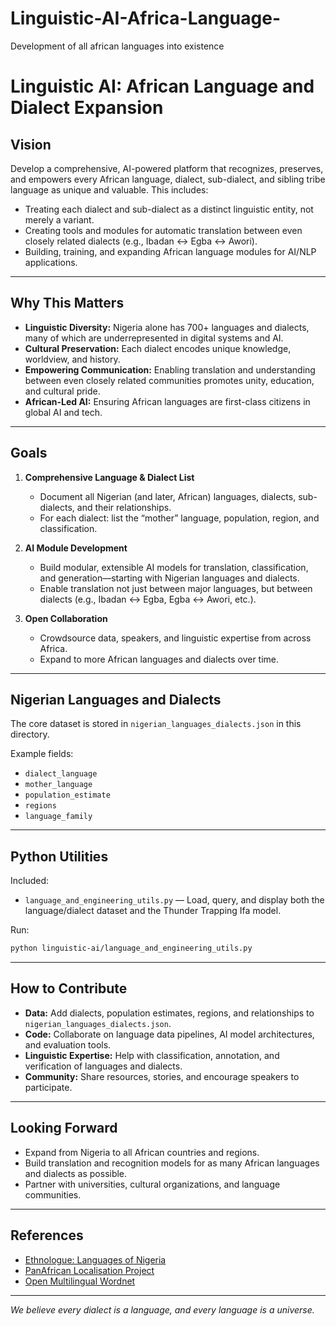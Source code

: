 # Linguistic-AI-Africa-Language-
Development of all african languages into existence 
# Linguistic AI: African Language and Dialect Expansion

## Vision

Develop a comprehensive, AI-powered platform that recognizes, preserves, and empowers every African language, dialect, sub-dialect, and sibling tribe language as unique and valuable. This includes:
- Treating each dialect and sub-dialect as a distinct linguistic entity, not merely a variant.
- Creating tools and modules for automatic translation between even closely related dialects (e.g., Ibadan ↔ Egba ↔ Awori).
- Building, training, and expanding African language modules for AI/NLP applications.

---

## Why This Matters

- **Linguistic Diversity:** Nigeria alone has 700+ languages and dialects, many of which are underrepresented in digital systems and AI.
- **Cultural Preservation:** Each dialect encodes unique knowledge, worldview, and history.
- **Empowering Communication:** Enabling translation and understanding between even closely related communities promotes unity, education, and cultural pride.
- **African-Led AI:** Ensuring African languages are first-class citizens in global AI and tech.

---

## Goals

1. **Comprehensive Language & Dialect List**
   - Document all Nigerian (and later, African) languages, dialects, sub-dialects, and their relationships.
   - For each dialect: list the “mother” language, population, region, and classification.

2. **AI Module Development**
   - Build modular, extensible AI models for translation, classification, and generation—starting with Nigerian languages and dialects.
   - Enable translation not just between major languages, but between dialects (e.g., Ibadan ↔ Egba, Egba ↔ Awori, etc.).

3. **Open Collaboration**
   - Crowdsource data, speakers, and linguistic expertise from across Africa.
   - Expand to more African languages and dialects over time.

---

## Nigerian Languages and Dialects

The core dataset is stored in `nigerian_languages_dialects.json` in this directory.

Example fields:
- `dialect_language`
- `mother_language`
- `population_estimate`
- `regions`
- `language_family`

---

## Python Utilities

Included:  
- `language_and_engineering_utils.py` — Load, query, and display both the language/dialect dataset and the Thunder Trapping Ifa model.

Run:
```bash
python linguistic-ai/language_and_engineering_utils.py
```

---

## How to Contribute

- **Data:** Add dialects, population estimates, regions, and relationships to `nigerian_languages_dialects.json`.
- **Code:** Collaborate on language data pipelines, AI model architectures, and evaluation tools.
- **Linguistic Expertise:** Help with classification, annotation, and verification of languages and dialects.
- **Community:** Share resources, stories, and encourage speakers to participate.

---

## Looking Forward

- Expand from Nigeria to all African countries and regions.
- Build translation and recognition models for as many African languages and dialects as possible.
- Partner with universities, cultural organizations, and language communities.

---

## References

- [Ethnologue: Languages of Nigeria](https://www.ethnologue.com/country/NG)
- [PanAfrican Localisation Project](http://www.panafril10n.org/)
- [Open Multilingual Wordnet](http://compling.hss.ntu.edu.sg/omw/)

---

*We believe every dialect is a language, and every language is a universe.*